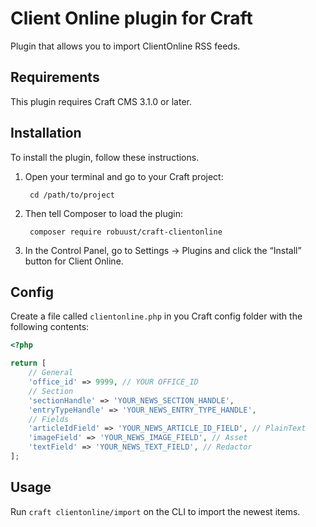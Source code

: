 Client Online plugin for Craft
=================

Plugin that allows you to import ClientOnline RSS feeds.

## Requirements

This plugin requires Craft CMS 3.1.0 or later.

## Installation

To install the plugin, follow these instructions.

1. Open your terminal and go to your Craft project:

        cd /path/to/project

2. Then tell Composer to load the plugin:

        composer require robuust/craft-clientonline

3. In the Control Panel, go to Settings → Plugins and click the “Install” button for Client Online.

## Config

Create a file called `clientonline.php` in you Craft config folder with the following contents:

```php
<?php

return [
    // General
    'office_id' => 9999, // YOUR OFFICE_ID
    // Section
    'sectionHandle' => 'YOUR_NEWS_SECTION_HANDLE',
    'entryTypeHandle' => 'YOUR_NEWS_ENTRY_TYPE_HANDLE',
    // Fields
    'articleIdField' => 'YOUR_NEWS_ARTICLE_ID_FIELD', // PlainText
    'imageField' => 'YOUR_NEWS_IMAGE_FIELD', // Asset
    'textField' => 'YOUR_NEWS_TEXT_FIELD', // Redactor
];

```

## Usage

Run `craft clientonline/import` on the CLI to import the newest items.
